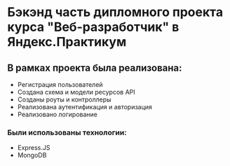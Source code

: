# Бэкэнд часть дипломного проекта курса "Веб-разработчик" в Яндекс.Практикум

## В рамках проекта была реализована:
- Регистрация пользователей
- Создана схема и модели ресурсов API
- Созданы роуты и контроллеры
- Реализована аутентификация и авторизация
- Реализовано логирование

### Были использованы технологии:
- Express.JS
- MongoDB
